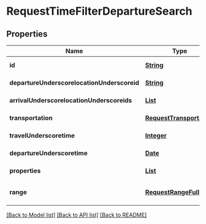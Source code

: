 # RequestTimeFilterDepartureSearch
## Properties

Name | Type | Description | Notes
------------ | ------------- | ------------- | -------------
**id** | [**String**](string.md) |  | [default to null]
**departureUnderscorelocationUnderscoreid** | [**String**](string.md) |  | [default to null]
**arrivalUnderscorelocationUnderscoreids** | [**List**](string.md) |  | [default to null]
**transportation** | [**RequestTransportation**](RequestTransportation.md) |  | [default to null]
**travelUnderscoretime** | [**Integer**](integer.md) |  | [default to null]
**departureUnderscoretime** | [**Date**](DateTime.md) |  | [default to null]
**properties** | [**List**](RequestTimeFilterProperty.md) |  | [default to null]
**range** | [**RequestRangeFull**](RequestRangeFull.md) |  | [optional] [default to null]

[[Back to Model list]](../README.md#documentation-for-models) [[Back to API list]](../README.md#documentation-for-api-endpoints) [[Back to README]](../README.md)

